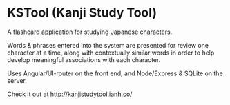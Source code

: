 KSTool (Kanji Study Tool)
======

A flashcard application for studying Japanese characters. 

Words & phrases entered into the system are presented for review one character at a time, along with contextually similar words in order to help develop meaningful associations with each character. 

Uses Angular/UI-router on the front end, and Node/Express & SQLite on the server.

Check it out at http://kanjistudytool.ianh.co/
